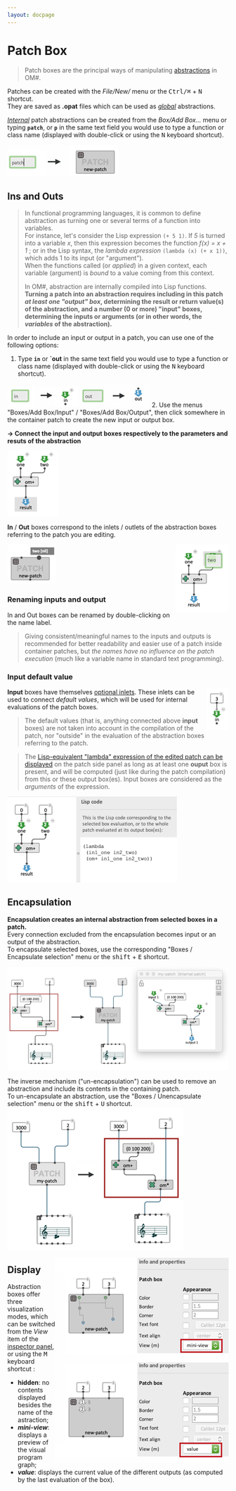 ```yaml
---
layout: docpage
---
```


# Patch Box

> Patch boxes are the principal ways of manipulating [abstractions](abstraction) in OM#.

Patches can be created with the _File/New/_ menu or the <kbd>Ctrl/⌘</kbd> + <kbd>N</kbd> shortcut.    
They are saved as **.opat** files which can be used as _[global](abstraction#global-abstraction)_ abstractions.

_[Internal](abstraction#internal-abstraction)_ patch abstractions can be created from the _Box/Add Box..._ menu or typing **`patch`**, or **`p`** in the same text field you would use to type a function or class name (displayed with double-click or using the <kbd>N</kbd> keyboard shortcut).    

<img src="images/new-internal-patch.png"> 


## Ins and Outs

> In functional programming languages, it is common to define abstraction as turning one or several terms of a function into variables.    
> For instance, let's consider the Lisp expression `(+ 5 1)`. If _5_ is turned into a variable _x_, then this expression becomes the function _f(x) = x + 1_ ; or in the Lisp syntax, the _lambda expression_ `(lambda (x) (+ x 1))`, which adds 1 to its input (or "argument").      
> When the functions called (or _applied_) in a given context, each variable (argument) is _bound_ to a value coming from this context.
>
> In OM#, abstraction are internally compiled into Lisp functions. **Turning a patch into an abstraction requires including in this patch _at least one "output" box_, determining the result or return value(s) of the abstraction, and a number (0 or more) "input" boxes, determining the inputs or arguments (or in other words, the _variables_ of the abstraction).**

In order to include an input or output in a patch, you can use one of the following options:

1. Type **`in`** or **`out** in the same text field you would use to type a function or class name (displayed with double-click or using the <kbd>N</kbd> keyboard shortcut).    
<img src="images/create-input.png">    
<img src="images/create-output.png">    
2. Use the menus "Boxes/Add Box/Input" / "Boxes/Add Box/Output", then click somewhere in the container patch to create the new input or output box.

**&rarr; Connect the input and output boxes respectively to the parameters and resuts of the abstraction**

<img src="images/in-outs.png"> 

**In** / **Out** boxes correspond to the inlets / outlets of the abstraction boxes referring to the patch you are editing. 

<img src="images/abstraction-inlets-outlets.png"> 


<img src="images/inbox-rename.png" align="right"> 

### Renaming inputs and output

In and Out boxes can be renamed by double-clicking on the name label. 


> Giving consistent/meaningful names to the inputs and outputs is recommended for better readability and easier use of a patch inside container patches, but _the names have no influence on the patch execution_ (much like a variable name in standard text programming).



### Input default value

<img src="images/input-default.png" align="right">

**Input** boxes have themselves [optional inlets](box-inputs#additional-inputs).
These inlets can be used to connect _default values_, which will be used for internal evaluations of the patch boxes. 


> The default values (that is, anything connected above **input** boxes) are not taken into account in the compilation of the patch, nor "outside" in the evaluation of the abstraction boxes referring to the patch.


> The [Lisp-equivalent "lambda" expression of the edited patch can be displayed](lisp#getting-the-equivalent-lisp-code-of-a-patch) on the patch side panel as long as at least one **ouput** box is present, and will be computed (just like during the patch compilation) from this or these output box(es). Input boxes are considered as the _arguments_ of the expression.     
<img src="images/abstraction-lisp-code.png"> 



## Encapsulation

**Encapsulation creates an internal abstraction from selected boxes in a patch.**     
Every connection excluded from the encapsulation becomes input or an output of the abstraction.    
To encapsulate selected boxes, use the corresponding "Boxes / Encapsulate selection" menu or the <kbd>shift</kbd> + <kbd>E</kbd> shortcut.

<img src="images/encapsulate.png"> 

The inverse mechanism ("un-encapsulation") can be used to remove an abstraction and include its contents in the containing patch.     
To un-encapsulate an abstraction, use the "Boxes / Unencapsulate selection" menu or the <kbd>shift</kbd> + <kbd>U</kbd> shortcut.     
<img src="images/unencapsulate.png"> 



<img src="./images/patch-box-views.png" align="right"> 

## Display 

Abstraction boxes offer three visualization modes, which can be switched from the _View_ item of the [inspector panel](inspector), or using the  <kbd>M</kbd> keyboard shortcut :

- **hidden**: no contents displayed besides the name of the astraction;
- ***mini-view***: displays a preview of the visual program graph;
- ***value***: displays the current value of the different outputs (as computed by the last evaluation of the box).
